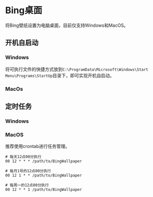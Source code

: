 # Bing桌面

将Bing壁纸设置为电脑桌面，目前仅支持Windows和MacOS。

## 开机自启动

### Windows
将可执行文件的快捷方式放到`C:\ProgramData\Microsoft\Windows\Start Menu\Programs\StartUp`目录下，即可实现开机自启动。

### MacOs

## 定时任务

### Windows

### MacOS
推荐使用crontab进行任务管理。

```
# 每天12点00分执行
00 12 * * * /path/to/BingWallpaper

# 每月1号的12点00分执行
00 12 1 * * /path/to/BingWallpaper

# 每周一的12点00分执行
00 12 * * 1 /path/to/BingWallpaper
```
